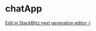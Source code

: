 # chatApp

[Edit in StackBlitz next generation editor ⚡️](https://stackblitz.com/~/github.com/tushar821887/chatApp)
